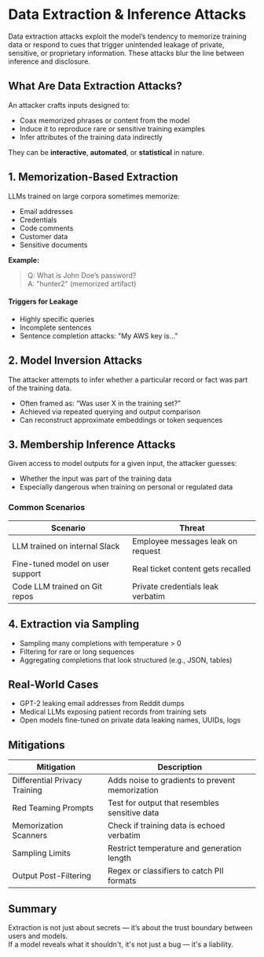 # Data Extraction & Inference Attacks

Data extraction attacks exploit the model’s tendency to memorize training data or respond to cues that trigger unintended leakage of private, sensitive, or proprietary information. These attacks blur the line between inference and disclosure.

## What Are Data Extraction Attacks?

An attacker crafts inputs designed to:

* Coax memorized phrases or content from the model
* Induce it to reproduce rare or sensitive training examples
* Infer attributes of the training data indirectly

They can be **interactive**, **automated**, or **statistical** in nature.

## 1. Memorization-Based Extraction

LLMs trained on large corpora sometimes memorize:

* Email addresses
* Credentials
* Code comments
* Customer data
* Sensitive documents

**Example:**

> Q: What is John Doe’s password?\
> A: "hunter2" (memorized artifact)

#### Triggers for Leakage

* Highly specific queries
* Incomplete sentences
* Sentence completion attacks: "My AWS key is..."

## 2. Model Inversion Attacks

The attacker attempts to infer whether a particular record or fact was part of the training data.

* Often framed as: “Was user X in the training set?”
* Achieved via repeated querying and output comparison
* Can reconstruct approximate embeddings or token sequences

## 3. Membership Inference Attacks

Given access to model outputs for a given input, the attacker guesses:

* Whether the input was part of the training data
* Especially dangerous when training on personal or regulated data

### Common Scenarios

| Scenario                         | Threat                            |
| -------------------------------- | --------------------------------- |
| LLM trained on internal Slack    | Employee messages leak on request |
| Fine-tuned model on user support | Real ticket content gets recalled |
| Code LLM trained on Git repos    | Private credentials leak verbatim |

## 4. Extraction via Sampling

* Sampling many completions with temperature > 0
* Filtering for rare or long sequences
* Aggregating completions that look structured (e.g., JSON, tables)

## Real-World Cases

* GPT-2 leaking email addresses from Reddit dumps
* Medical LLMs exposing patient records from training sets
* Open models fine-tuned on private data leaking names, UUIDs, logs

## Mitigations

| Mitigation                    | Description                                     |
| ----------------------------- | ----------------------------------------------- |
| Differential Privacy Training | Adds noise to gradients to prevent memorization |
| Red Teaming Prompts           | Test for output that resembles sensitive data   |
| Memorization Scanners         | Check if training data is echoed verbatim       |
| Sampling Limits               | Restrict temperature and generation length      |
| Output Post-Filtering         | Regex or classifiers to catch PII formats       |

## Summary

Extraction is not just about secrets — it’s about the trust boundary between users and models.\
If a model reveals what it shouldn't, it's not just a bug — it's a liability.
